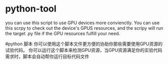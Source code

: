# python-tool
you can use this script to use GPU devices more convienctly.
You can use this scrpy to check out the device's GPUS resources, and the scripy will run the target .py file if the GPU resources fulfill your need.

#python 脚本
你可以使用这个脚本文件更方便的协助你那些需要使用GPU资源的试验代码。
你可以运行这个脚本来检测GPU资源，当GPU资源满足你的实验代码需求时，脚本会自动帮你运行目标代码文件
